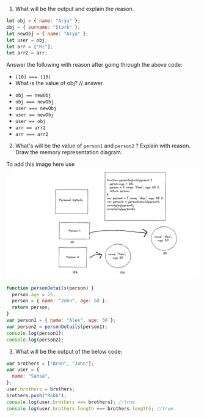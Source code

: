 1. What will be the output and explain the reason.

```js
let obj = { name: "Arya" };
obj = { surname: "Stark" };
let newObj = { name: "Arya" };
let user = obj;
let arr = ["Hi"];
let arr2 = arr;
```

Answer the following with reason after going through the above code:

- `[10] === [10]`
- What is the value of obj? // answer
<!--
{ surname: 'Stark'}
 -->
- `obj == newObj`
- `obj === newObj`
- `user === newObj`
- `user == newObj`
- `user == obj`
- `arr == arr2`
- `arr === arr2`

2. What's will be the value of `person1` and `person2` ? Explain with reason. Draw the memory representation diagram.

To add this image here use ![name](/block-BJaacp/hello.png)

```js
function personDetails(person) {
  person.age = 25;
  person = { name: "John", age: 50 };
  return person;
}
var person1 = { name: "Alex", age: 30 };
var person2 = personDetails(person1);
console.log(person1);
console.log(person2);
```

3. What will be the output of the below code:

```js
var brothers = ["Bran", "John"];
var user = {
  name: "Sansa",
};
user.brothers = brothers;
brothers.push("Robb");
console.log(user.brothers === brothers); //true
console.log(user.brothers.length === brothers.length); //true
```
